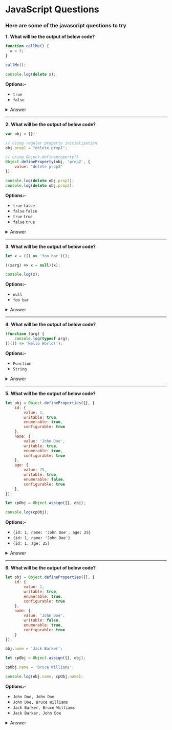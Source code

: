 <h1>JavaScript Questions</h2>

<h3><b>Here are some of the javascript questions to try</b></h3>

**1.** <span><b>What will be the output of below code?</b></span>

```javascript
function callMe() {
  x = 3;
}

callMe();

console.log(delete x);
```

<span><b>Options:-</b></span>

- `true`
- `false`

<details>
<summary>Answer</summary>
 The answer is <em>true</em>. The reason is once the callMe() function is called, the variable <b>x</b> will treat as a window property and also note that variable <b>x</b> is without any declaration keyword(var, let or const). You can access using <b>window.x</b> unless you didn't delete it.
</details>

<hr/>

**2.** <span><b>What will be the output of below code?</b></span>

```javascript
var obj = {};

// using regular property initialization
obj.prop1 = "delete prop1";

// using Object.defineproperty()
Object.defineProperty(obj, 'prop2', {
    value: "delete prop2"
});

console.log(delete obj.prop1);
console.log(delete obj.prop2); 
```

<span><b>Options:-</b></span>

- `true`  `false`
- `false` `false`
- `true`  `true`
- `false` `true`


<details>
<summary>Answer</summary>
 The answer is <em>true</em>, <em>false</em>. When you initialize property using Object.defineProperty(), it is non-configurable. It means you cannot delete the non-configurable property. Use the Object.getOwnPropertyDescriptor() to list the object property descriptors.
</details>

<hr/>

**3.** <span><b>What will be the output of below code?</b></span>

```javascript
let x = (() => 'foo bar')();

((xarg) => x = null)(x);

console.log(x);
```

<span><b>Options:-</b></span>

- `null`
- `foo bar`

<details>
<summary>Answer</summary>
 The answer is <em>null</em>. It's because in second line we reassign the variable <b>x</b> with null.
</details>

<hr/>

**4.** <span><b>What will be the output of below code?</b></span>

```javascript
(function (arg) {
    console.log(typeof arg);
})(() => 'Hello World!');
```

<span><b>Options:-</b></span>

- `Function`
- `String`

<details>
<summary>Answer</summary>
  The answer is <em>Function</em>. We are passing the parameter as the arrow function to the IIFE function as argument.
</details>

<hr/>

**5.** <span><b>What will be the output of below code?</b></span>

```javascript
let obj = Object.defineProperties({}, {
    id: {
        value: 1,
        writable: true,
        enumerable: true,
        configurable: true
    },
    name: {
        value: 'John Doe',
        writable: true,
        enumerable: true,
        configurable: true
    },
    age: {
        value: 25,
        writable: true,
        enumerable: false,
        configurable: true
    },
});

let cpObj = Object.assign({}, obj);

console.log(cpObj);
```

<span><b>Options:-</b></span>

- `{id: 1, name: 'John Doe', age: 25}`
- `{id: 1, name: 'John Doe'}`
- `{id: 1, age: 25}`

<details>
<summary>Answer</summary>
  The answer is <em>{id: 1, name: 'John Doe'}</em>. It's because object <b>obj</b> has property <b>age</b> of enumerable <em>false</em>. Object.assign() only copies enumerated own properties from sources.
</details>

<hr/>

**6.** <span><b>What will be the output of below code?</b></span>

```javascript
let obj = Object.defineProperties({}, {
    id: {
        value: 1,
        writable: true,
        enumerable: true,
        configurable: true
    },
    name: {
        value: 'John Doe',
        writable: false,
        enumerable: true,
        configurable: true
    }
});

obj.name = 'Jack Barker';

let cpObj = Object.assign({}, obj);

cpObj.name = 'Bruce Williams';

console.log(obj.name, cpObj.name);
```

<span><b>Options:-</b></span>

- `John Doe, John Doe`
- `John Doe, Bruce Williams`
- `Jack Barker, Bruce Williams`
- `Jack Barker, John Doe`

<details>
<summary>Answer</summary>
  The answer is <em>John Doe, Bruce Williams</em>. It's because Object.assign() only copies enumerated own properties from sources not the property attributes(writable, configurable).
</details>


